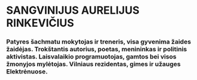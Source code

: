 # SANGVINIJUS AURELIJUS RINKEVIČIUS
### Patyres šachmatu mokytojas ir treneris, visa gyvenima žaides žaidėjas. Trokštantis autorius, poetas, menininkas ir politinis aktivistas. Laisvalaikio programuotojas, gamtos bei visos žmonyjos mylėtojas. Vilniaus rezidentas, gimes ir užauges Elektrėnuose.
